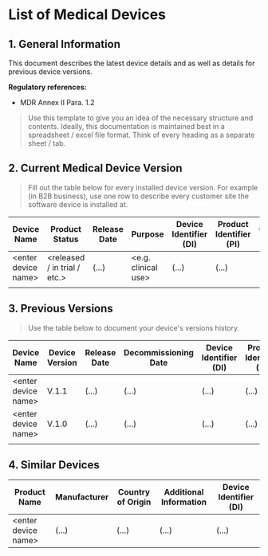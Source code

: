 <!--
Copyright (C) 2022 Radiotherapy AI Holdings Pty Ltd
Copyright (C) 2021-2022 OpenRegulatory (OpenReg GmbH)
This work is licensed under the Creative Commons Attribution 4.0 International
License. <http://creativecommons.org/licenses/by/4.0/>.

Original work by OpenRegulatory available at
<https://github.com/openregulatory/templates>
-->

# List of Medical Devices

## 1. General Information

This document describes the latest device details and as well as details for previous device versions.

**Regulatory references:**

- MDR Annex II Para. 1.2

> Use this template to give you an idea of the necessary structure and contents. Ideally, this documentation
> is maintained best in a spreadsheet / excel file format. Think of every heading as a separate sheet / tab.

## 2. Current Medical Device Version

> Fill out the table below for every installed device version. For example (in B2B business), use one row to
> describe every customer site the software device is installed at.

| Device Name           | Product Status                 | Release Date | Purpose               | Device Identifier (DI) | Product Identifier (PI) | Customer Details | Customer Point of Contact | App Store URL | Commentary |
| --------------------- | ------------------------------ | ------------ | --------------------- | ---------------------- | ----------------------- | ---------------- | ------------------------- | ------------- | ---------- |
| \<enter device name\> | \<released / in trial / etc.\> | (...)        | \<e.g. clinical use\> | (...)                  | (...)                   | (...)            | (...)                     | (...)         | (...)      |
|                       |                                |              |                       |                        |                         |                  |                           |               |            |

## 3. Previous Versions

> Use the table below to document your device's versions history.

| Device Name           | Device Version | Release Date | Decommissioning Date | Device Identifier (DI) | Product Identifier (PI) | Commentary |
| --------------------- | -------------- | ------------ | -------------------- | ---------------------- | ----------------------- | ---------- |
| \<enter device name\> | V.1.1          | (...)        | (...)                | (...)                  | (...)                   | (...)      |
| \<enter device name\> | V.1.0          | (...)        | (...)                | (...)                  | (...)                   | (...)      |
|                       |                |              |                      |                        |                         |            |

## 4. Similar Devices

| Product Name          | Manufacturer | Country of Origin | Additional Information | Device Identifier (DI) |
| --------------------- | ------------ | ----------------- | ---------------------- | ---------------------- |
| \<enter device name\> | (...)        | (...)             | (...)                  | (...)                  |
